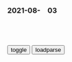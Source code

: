 ### 2021-08-　03

```note
```

<table id="tbc" style="white-space:pre-wrap">
</table>
<button onclick="toggleb()">toggle</button>
<button onclick="loadparse()">loadparse</button>
<br>
<!-- 🌸<br>🍅-　-🍑<hr>🍀 --> <textarea rows="30" cols="100" style="display: none" id="tar">

x侠客行
　在zg，啥玩意都能一哄而上，看吧锂电池，新能源车，过不了两年就产能过剩。

蜜雪冰城主题曲原曲《哦，苏珊娜》（1993文化部春节晚会版本）（中文演唱
https://www.bilibili.com/video/BV1aL411H7Xi

大正时代

93年的文化部还真的有文化

y媒怒批游戏为精神鸦片，并点名《王者荣耀》，腾讯盘中大跌10%
https://baijiahao.baidu.com/s?id=1707039937894181428&wfr=spider&for=pc

i'm back
`熊来了，鱼尾牛，熊咬牛，comics-bg.png (2040×1516)`
The bears finally arrive on Wall Street
https://ca33f332e2199349c49c-dc74b5af55c9b2a1bd8891aa9e8701fc.ssl.cf1.rackcdn.com/maintenance/comics-bg.png

令人咋舌！账上861亿现金全是假的！河南巨无霸企业10亿债务引爆大雷，6位高管被罚230万
https://baijiahao.baidu.com/s?id=1707027279089986399&wfr=spider&for=pc

　abcdefg510
　我们上学那会儿，老师给我们讲过一个真实案例，一家上市公司从准备上市开始，一切的一切全是假的，要想人不知除非己莫为，最终爆了，所以都是有先例的

荀子·王制
https://baike.baidu.com/item/荀子·王制

故王者富民，霸者富士，仅存之国富大夫，亡国富筐箧，实府库。筐箧已富，府库已实，而百姓贫，夫是之谓上溢而下漏，入不可以守，出不可以战，则倾覆灭亡可立而待也。故我聚之以亡，敌得之以强。聚敛者，召冠、肥敌、亡国、危身之道也，故明君不蹈也。

加拿大mz要求联邦zf为强制同化原住m行为进行调查并道歉
https://baijiahao.baidu.com/s?id=1707036734697287240&wfr=spider&for=pc

https://pics3.baidu.com/feed/b64543a98226cffc63a77aae155aad98f703ea86.png?token=b3ce2632fd68370ac516dc692646b415

zg网m要求调查美g德堡，网络联署签名突破2000万
https://new.qq.com/rain/a/20210801V046I200

zg网信办：取消诱导粉丝应援打榜的产品功能
https://baijiahao.baidu.com/s?id=1707040248977241516&wfr=spider&for=pc

我小的时候 一个美g青年大骂美gzf
http://app.myzaker.com/news/article.php?pk=5c8b221b77ac64539871bd2b

我小的时候，一个美国青年大骂美gzf、一个苏联青年大骂苏联zf，通常被叫做 " 愤青 "。但是现在一个zg青年大骂美gzf我们也把他叫做 " 愤青 "，我觉得这很滑稽。我自己理解的愤青是永远对现状和旧有体z不满的，充满激情和理想的热血青年。不是那些整天叫嚣用原子弹解决z日问题、z美问题、台湾问题的弱智青年。 ——罗永浩

征之为言正也，各欲正己也，焉用战？

专配丑照？zg大使馆揭路透社小动作
https://baijiahao.baidu.com/s?id=1706964099332853894&wfr=spider&for=pc

h马不是马
　也就是这两年我才开始讨厌西方。。以前喜欢的不得了。。是什么原因呢，我觉得从小的舆l媒体造成的。

b方若无雪
　我以前不讨厌，也不喜欢，但这几年是特别的讨厌。

t淘皮型奥珈姆
　好事？有多少人真的了解他g的文化传统、社会现状，咱们也罢，西方mz也罢，都是大浪中的一滴水，受限于眼前，受媒体鼓动，从一个极端到走到另一个极端，谁都跳不出啊。

男子干扰交警正常执法：“我加拿大人，你拿枪打我啊
https://baijiahao.baidu.com/s?id=1706984648396175904&wfr=spider&for=pc

女大学生自杀，千字遗书控诉父亲：我被父亲PUA了二十年
https://www.sohu.com/a/479227613_120416804

小时候看不懂语文词典，捧
着它去问爸爸，却被爸爸砸在身
当时吓得尿裤子；

高三时，因为早恋，被爸爸辱
骂“贱人”
“妓女”

二模出成绩的那天，被爸爸堵在校
门口当众暴打，两个星期都没能去上学

吴亦f，“查无此人
https://baijiahao.baidu.com/s?id=1706943943223079160&wfr=spider&for=pc

将游戏人物捏脸吴亦f，却被系统提示违规？谁能帮忙解释下原因
https://xw.qq.com/amphtml/20210802A0CZ9R00

新h社记者卧底n雪的茶打工，蟑螂乱爬“不用管”，触目惊心
https://baijiahao.baidu.com/s?id=1707031605164915092

</textarea> <!-- 🍀<br>🍑-　-🍅<hr>🌸 -->

```tip
```

<script src="https://cdn.jsdelivr.net/npm/jquery@3.5.1/dist/jquery.min.js"></script>

<link rel="stylesheet" href="https://cdn.jsdelivr.net/gh/fancyapps/fancybox@3.5.7/dist/jquery.fancybox.min.css" />
<script src="https://cdn.jsdelivr.net/gh/fancyapps/fancybox@3.5.7/dist/jquery.fancybox.min.js"></script>

<script type="text/javascript">

var __urlRegex = /(\b(https?|ftp|file):\/\/[-A-Z0-9+&@#\/%?=~_|!:,.;]*[-A-Z0-9+&@#\/%=~_|])/ig;
var __imgRegex = /\.(?:jpe?g|gif|png)$/i;

loadparse();

function parseURL($string){

    var exp = __urlRegex;
    return $string.replace(exp,function(match){
            __imgRegex.lastIndex=0;
            if(__imgRegex.test(match)){
                return '<a data-fancybox="gallery" href="' + match.replace("/p=700", "")
                 + '"><img src="' + match.replace("/p=700", "/p=160x200")+'" width="64"></a>';
            }
            else{
                return '<a href="' + match + '" target="_blank">' + match + '</a>';
            }
        }
    );
}

function loadparse() {
  tbc.innerHTML = parseURL(tar.value);
}

function toggleb() {
  var x = document.getElementById("tar");
  if (x.style.display === "none") {
    x.style.display = "";
  } else {
    x.style.display = "none";
  }
}

</script>
